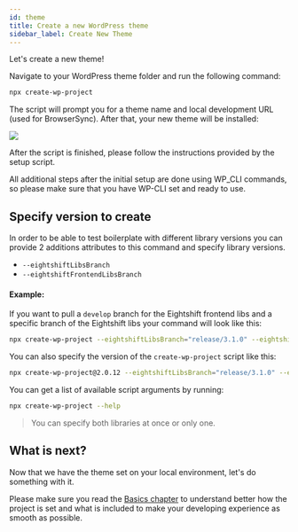 ```yaml
---
id: theme
title: Create a new WordPress theme
sidebar_label: Create New Theme
---
```


Let's create a new theme!

Navigate to your WordPress theme folder and run the following command:

```bash
npx create-wp-project
```

The script will prompt you for a theme name and local development URL (used for BrowserSync). After that, your new theme will be installed:

![](/eightshift-docs/img/setup.gif)

After the script is finished, please follow the instructions provided by the setup script.

All additional steps after the initial setup are done using WP_CLI commands, so please make sure that you have WP-CLI set and ready to use.

## Specify version to create

In order to be able to test boilerplate with different library versions you can provide 2 additions attributes to this command and specify library versions. 

* `--eightshiftLibsBranch`
* `--eightshiftFrontendLibsBranch`

#### Example:

If you want to pull a `develop` branch for the Eightshift frontend libs and a specific branch of the Eightshift libs your command will look like this:

```bash
npx create-wp-project --eightshiftLibsBranch="release/3.1.0" --eightshiftFrontendLibsBranch="develop"
```

You can also specify the version of the `create-wp-project` script like this:

```bash
npx create-wp-project@2.0.12 --eightshiftLibsBranch="release/3.1.0" --eightshiftFrontendLibsBranch="develop"
```

You can get a list of available script arguments by running:

```bash
npx create-wp-project --help
```

> You can specify both libraries at once or only one.

## What is next?
Now that we have the theme set on your local environment, let's do something with it.

Please make sure you read the [Basics chapter](basics/basics) to understand better how the project is set and what is included to make your developing experience as smooth as possible.
